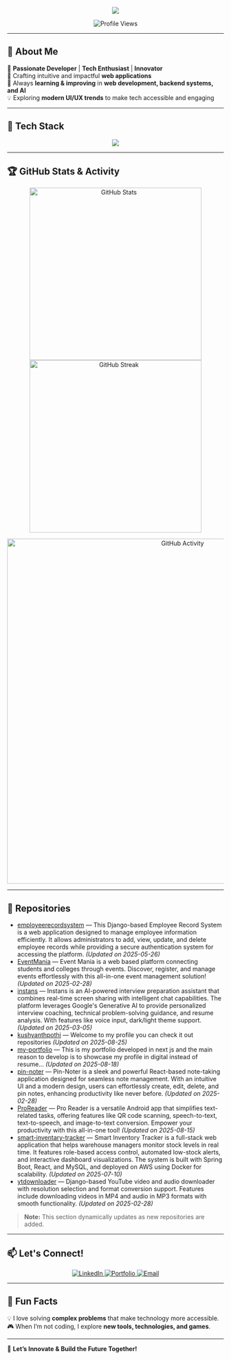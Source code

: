 <!-- Profile Banner with Typing Animation -->
<p align="center">
  <img src="https://readme-typing-svg.herokuapp.com?font=Fira+Code&size=30&duration=4000&pause=1000&color=36BCF7&center=true&vCenter=true&width=700&height=60&lines=%F0%9F%91%8B+Hey+there!+I'm+Kushyanth+Pothineni;%E2%9A%A1+Passionate+Full-Stack+Developer;%F0%9F%9A%80+Building+Innovative+Tech+Solutions!" />
</p>

<p align="center">
  <img src="https://komarev.com/ghpvc/?username=kushyanthpothi&label=Profile%20Views&color=0e75b6&style=flat-square" alt="Profile Views" />
</p>

---

## 🚀 **About Me**
🎯 **Passionate Developer** | **Tech Enthusiast** | **Innovator**  
🔭 Crafting intuitive and impactful **web applications**  
🌱 Always **learning & improving** in **web development, backend systems, and AI**  
💡 Exploring **modern UI/UX trends** to make tech accessible and engaging  

---

## 🎨 **Tech Stack**
<p align="center">
  <img src="https://skillicons.dev/icons?i=react,html,css,js,ts,python,django,nodejs,express,mysql,firebase,git,github,figma" />
</p>

---

## 🏆 **GitHub Stats & Activity**

<p align="center">
  <img src="https://github-readme-stats.vercel.app/api?username=kushyanthpothi&show_icons=true&theme=modern&include_all_commits=true&count_private=true" width="400px" alt="GitHub Stats"/>
  <img src="https://github-readme-streak-stats.herokuapp.com?user=kushyanthpothi&theme=modern&hide_border=false" width="400px" alt="GitHub Streak"/>
</p>

<p align="center">
  <img src="https://github-readme-activity-graph.vercel.app/graph?username=kushyanthpothi&theme=react-dark&hide_border=true&area=true" width="800px" alt="GitHub Activity"/>
</p>

---

## 📂 **Repositories**
<!--START_SECTION:repo_list-->

- [employeerecordsystem](https://github.com/kushyanthpothi/employeerecordsystem) — This Django-based Employee Record System is a web application designed to manage employee information efficiently. It allows administrators to add, view, update, and delete employee records while providing a secure authentication system for accessing the platform. *(Updated on 2025-05-26)*
- [EventMania](https://github.com/kushyanthpothi/EventMania) — Event Mania is a web based platform connecting students and colleges through events. Discover, register, and manage events effortlessly with this all-in-one event management solution! *(Updated on 2025-02-28)*
- [instans](https://github.com/kushyanthpothi/instans) — Instans is an AI-powered interview preparation assistant that combines real-time screen sharing with intelligent chat capabilities. The platform leverages Google's Generative AI to provide personalized interview coaching, technical problem-solving guidance, and resume analysis. With features like voice input, dark/light theme support. *(Updated on 2025-03-05)*
- [kushyanthpothi](https://github.com/kushyanthpothi/kushyanthpothi) — Welcome to my profile you can check it out repositories  *(Updated on 2025-08-25)*
- [my-portfolio](https://github.com/kushyanthpothi/my-portfolio) — This is my portfolio developed in next js and the main reason to develop is to showcase my profile in digital instead of resume... *(Updated on 2025-08-18)*
- [pin-noter](https://github.com/kushyanthpothi/pin-noter) — Pin-Noter is a sleek and powerful React-based note-taking application designed for seamless note management. With an intuitive UI and a modern design, users can effortlessly create, edit, delete, and pin notes, enhancing productivity like never before. *(Updated on 2025-02-28)*
- [ProReader](https://github.com/kushyanthpothi/ProReader) — Pro Reader is a versatile Android app that simplifies text-related tasks, offering features like QR code scanning, speech-to-text, text-to-speech, and image-to-text conversion. Empower your productivity with this all-in-one tool! *(Updated on 2025-08-15)*
- [smart-inventary-tracker](https://github.com/kushyanthpothi/smart-inventary-tracker) — Smart Inventory Tracker is a full-stack web application that helps warehouse managers monitor stock levels in real time. It features role-based access control, automated low-stock alerts, and interactive dashboard visualizations. The system is built with Spring Boot, React, and MySQL, and deployed on AWS using Docker for scalability. *(Updated on 2025-07-10)*
- [ytdownloader](https://github.com/kushyanthpothi/ytdownloader) — Django-based YouTube video and audio downloader with resolution selection and format conversion support. Features include downloading videos in MP4 and audio in MP3 formats with smooth functionality. *(Updated on 2025-02-28)*
<!--END_SECTION:repo_list-->

> **Note:** This section dynamically updates as new repositories are added.

---

## 📫 **Let's Connect!**
<p align="center">
  <a href="https://www.linkedin.com/in/kushyanth-pothineni/">
    <img src="https://img.shields.io/badge/LinkedIn-blue?style=for-the-badge&logo=linkedin" alt="LinkedIn" />
  </a>
  <a href="https://kushyanth-portfolio.web.app/">
    <img src="https://img.shields.io/badge/Website-Portfolio-blueviolet?style=for-the-badge&logo=google-chrome" alt="Portfolio" />
  </a>
  <a href="mailto:kushyanthpothineni2003@gmail.com">
    <img src="https://img.shields.io/badge/Email-Gmail-red?style=for-the-badge&logo=gmail" alt="Email" />
  </a>
</p>

---

## 🎨 **Fun Facts**
💡 I love solving **complex problems** that make technology more accessible.  
🎮 When I’m not coding, I explore **new tools, technologies, and games**.  

---

🚀 **Let’s Innovate & Build the Future Together!**
